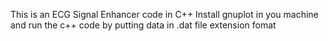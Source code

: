 This is an ECG Signal Enhancer code in C++
Install gnuplot in you machine and run the c++ code by putting data in .dat file extension fomat
